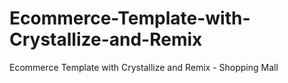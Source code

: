 # Ecommerce-Template-with-Crystallize-and-Remix
Ecommerce Template with Crystallize and Remix - Shopping Mall
